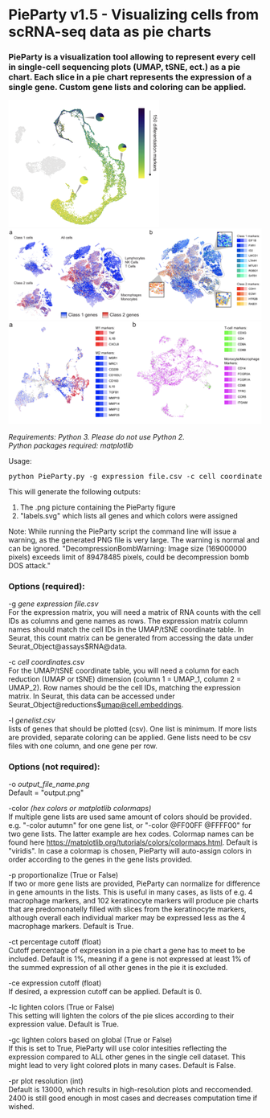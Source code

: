 # PieParty v1.5 - Visualizing cells from scRNA-seq data as pie charts
### PieParty is a visualization tool allowing to represent every cell in single-cell sequencing plots (UMAP, tSNE, ect.) as a pie chart. Each slice in a pie chart represents the expression of a single gene. Custom gene lists and coloring can be applied. 

<img src="https://github.com/harbourlab/PieParty/blob/master/testis.png" width="300">

<img src="https://github.com/harbourlab/PieParty/blob/master/Screen Shot 2020-09-18 at 8.03.00 PM.png" width="800">

<img src="https://github.com/harbourlab/PieParty/blob/master/Screen Shot 2020-09-18 at 8.03.17 PM.png" width="800">



_Requirements: Python 3. Please do not use Python 2.<br>
Python packages required: matplotlib_

Usage: 
<pre>
python PieParty.py -g expression_file.csv -c cell_coordinates.csv -l genelist1.csv genelist2.csv
</pre>

This will generate the following outputs:
1) The .png picture containing the PieParty figure
2) "labels.svg" which lists all genes and which colors were assigned

Note:
While running the PieParty script the command line will issue a warning, as the generated PNG file is very large. The warning is normal and can be ignored. "DecompressionBombWarning: Image size (169000000 pixels) exceeds limit of
89478485 pixels, could be decompression bomb DOS attack."

### Options (required):

-g _gene expression file.csv_<br>
For the expression matrix, you will need a matrix of RNA counts with the cell IDs as columns and           gene names as rows.    The expression matrix column names should match the cell IDs in the UMAP/tSNE coordinate table. In Seurat, this count matrix can be generated from accessing the data under Seurat_Object@assays$RNA@data.

-c _cell coordinates.csv_ <br>
For the UMAP/tSNE coordinate table, you will need a column for each reduction (UMAP or tSNE) dimension (column 1 = UMAP_1, column 2 = UMAP_2). Row names should be the cell IDs, matching the expression matrix. In Seurat, this data can be accessed under Seurat_Object@reductions$umap@cell.embeddings.

-l _genelist.csv_ <br>
lists of genes that should be plotted (csv). One list is minimum. If more lists are provided, separate coloring can be applied. Gene lists need to be csv files with one column, and one gene per row.



### Options (not required):

-o _output_file_name.png_ <br> Default = "output.png"

-color _(hex colors or matplotlib colormaps)_ <br>
If multiple gene lists are used same amount of colors should be provided. e.g. "-color autumn" for one gene list, or "-color @FF00FF @FFFF00" for two gene lists. The latter example are hex codes. Colormap names can be found here https://matplotlib.org/tutorials/colors/colormaps.html. Default is "viridis". In case a colormap is chosen, PieParty will auto-assign colors in order according to the genes in the gene lists provided.

-p proportionalize (True or False) <br>
If two or more gene lists are provided, PieParty can normalize for difference in gene amounts in the lists. This is useful in many cases, as lists of e.g. 4 macrophage markers, and 102 keratinocyte markers will produce pie charts that are predomonatelly filled with slices from the keratinocyte markers, although overall each individual marker may be expressed less as the 4 macrophage markers. Default is True.

-ct percentage cutoff (float) <br>
Cutoff percentage of expression in a pie chart a gene has to meet to be included. Default is 1%, meaning if a gene is not expressed at least 1% of the summed expression of all other genes in the pie it is excluded.

-ce expression cutoff (float) <br>
If desired, a expression cutoff can be applied. Default is 0. 

-lc lighten colors (True or False) <br>
This setting will lighten the colors of the pie slices according to their expression value. Default is True.

-gc lighten colors based on global (True or False) <br>
If this is set to True, PieParty will use color intesities reflecting the expression compared to ALL other genes in the single cell dataset. This might lead to very light colored plots in many cases. Default is False.

-pr plot resolution (int) <br>
Default is 13000, which results in high-resolution plots and reccomended. 2400 is still good enough in most cases and decreases computation time if wished.

